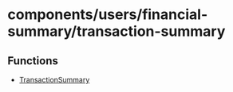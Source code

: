 # components/users/financial-summary/transaction-summary

## Functions

- [TransactionSummary](functions/TransactionSummary.md)
